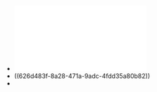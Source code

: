- ![Cao_Li_2020_Group buying and consumer referral on a social network.pdf](../assets/Cao_Li_2020_Group_buying_and_consumer_referral_on_a_social_network_1651329060396_0.pdf)
- ((626d483f-8a28-471a-9adc-4fdd35a80b82))
-